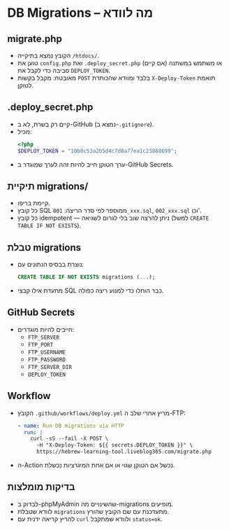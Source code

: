 # DB Migrations – מה לוודא

## migrate.php
- הקובץ נמצא בתיקייה `/htdocs/`.
- טוען את `config.php` ואת `.deploy_secret.php` (אם קיים) או משתמש במשתנה סביבה כדי לקבל את `DEPLOY_TOKEN`.
- מאובטח: מקבל בקשות `POST` בלבד ומוודא שהכותרת `X-Deploy-Token` תואמת לטוקן.

## .deploy_secret.php
- קיים רק בשרת, לא ב-GitHub (נמצא ב-`.gitignore`).
- מכיל:
  ```php
  <?php
  $DEPLOY_TOKEN = "10b8c53a2b5d4c7d8a77ea1c23868699";
  ```
- ערך הטוקן חייב להיות זהה לערך שמוגדר ב-GitHub Secrets.

## תיקיית migrations/
- קיימת בריפו.
- כל קובץ SQL ממוספר לפי סדר הריצה: `001_xxx.sql`, `002_xxx.sql` וכו'.
- כל קובץ idempotent — ניתן להרצה שוב בלי לגרום לשגיאה (למשל `CREATE TABLE IF NOT EXISTS`).

## טבלת migrations
- נוצרת בבסיס הנתונים עם:
  ```sql
  CREATE TABLE IF NOT EXISTS migrations (...);
  ```
- מתעדת אילו קבצי SQL כבר הוחלו כדי למנוע ריצה כפולה.

## GitHub Secrets
- חייבים להיות מוגדרים:
  - `FTP_SERVER`
  - `FTP_PORT`
  - `FTP_USERNAME`
  - `FTP_PASSWORD`
  - `FTP_SERVER_DIR`
  - `DEPLOY_TOKEN`

## Workflow
- הקובץ `.github/workflows/deploy.yml` מריץ אחרי שלב ה-FTP:
  ```yaml
  - name: Run DB migrations via HTTP
    run: |
      curl -sS --fail -X POST \
        -H "X-Deploy-Token: ${{ secrets.DEPLOY_TOKEN }}" \
        https://hebrew-learning-tool.liveblog365.com/migrate.php
  ```
- ה-Action נכשל אם הטוקן שגוי או אם אחת המיגרציות נכשלת.

## בדיקות מומלצות
- לבדוק ב-phpMyAdmin שהשינויים מה-migrations מופיעים.
- לוודא שטבלת `migrations` מתעדכנת עם שם הקובץ שהורץ.
- להריץ קריאה ידנית עם `curl` ולוודא שמתקבל `status=ok`.
